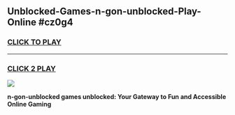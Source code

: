 
## Unblocked-Games-n-gon-unblocked-Play-Online #cz0g4
<h3>
<a href="https://news.freeplayer.one?title=n-gon-unblocked&ref=3">CLICK TO PLAY</a></h3>
<hr>

<h3>
<a href="https://news.freeplayer.one?title=n-gon-unblocked&ref=3">CLICK 2 PLAY</a>
  
</h3>

<a href="https://news.freeplayer.one?title=n-gon-unblocked&ref=3"><img src="https://clearcache.store/games.png"></a>


**n-gon-unblocked games unblocked: Your Gateway to Fun and Accessible Online Gaming**
